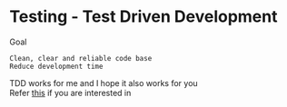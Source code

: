# Testing - Test Driven Development
Goal
```
Clean, clear and reliable code base
Reduce development time
```

TDD works for me and I hope it also works for you  
Refer [this](https://github.com/mxstbr/react-boilerplate/tree/master/docs/testing) if you are interested in